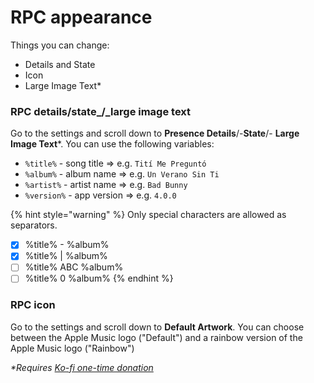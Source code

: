 # RPC appearance

Things you can change:

* Details and State
* Icon
* Large Image Text\*

### RPC details/state_/_large image text

Go to the settings and scroll down to **Presence Details**/-**State**/- **Large Image Text**\*. You can use the following variables:

* `%title%` - song title => e.g. `Tití Me Preguntó`
* `%album%` - album name => e.g. `Un Verano Sin Ti`
* `%artist%` - artist name => e.g. `Bad Bunny`
* `%version%` - app version => e.g. `4.0.0`

{% hint style="warning" %}
Only special characters are allowed as separators.

* [x] %title% - %album%
* [x] %title% | %album%
* [ ] %title% ABC %album%
* [ ] %title% 0 %album%
{% endhint %}

### RPC icon

Go to the settings and scroll down to **Default Artwork**. You can choose between the Apple Music logo ("Default") and a rainbow version of the Apple Music logo ("Rainbow")



_\*Requires_ [_Ko-fi one-time donation_](https://ko-fi.com/zephra)
